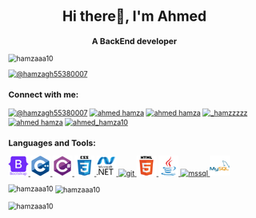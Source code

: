 
<h1 align="center">Hi there👋, I'm Ahmed</h1>
<h3 align="center">A BackEnd developer</h3>

<p align="left"> <img src="https://komarev.com/ghpvc/?username=hamzaaa10&label=Profile%20views&color=0e75b6&style=flat" alt="hamzaaa10" /> </p>

<p align="left"> <a href="https://twitter.com/@hamzagh55380007" target="blank"><img src="https://img.shields.io/twitter/follow/@hamzagh55380007?logo=twitter&style=for-the-badge" alt="@hamzagh55380007" /></a> </p>

<h3 align="left">Connect with me:</h3>
<p align="left">
<a href="https://twitter.com/@hamzagh55380007" target="blank"><img align="center" src="https://raw.githubusercontent.com/rahuldkjain/github-profile-readme-generator/master/src/images/icons/Social/twitter.svg" alt="@hamzagh55380007" height="30" width="40" /></a>
<a href="https://linkedin.com/in/ahmed hamza" target="blank"><img align="center" src="https://raw.githubusercontent.com/rahuldkjain/github-profile-readme-generator/master/src/images/icons/Social/linked-in-alt.svg" alt="ahmed hamza" height="30" width="40" /></a>
<a href="https://fb.com/ahmed hamza" target="blank"><img align="center" src="https://raw.githubusercontent.com/rahuldkjain/github-profile-readme-generator/master/src/images/icons/Social/facebook.svg" alt="ahmed hamza" height="30" width="40" /></a>
<a href="https://instagram.com/_hamzzzzz" target="blank"><img align="center" src="https://raw.githubusercontent.com/rahuldkjain/github-profile-readme-generator/master/src/images/icons/Social/instagram.svg" alt="_hamzzzzz" height="30" width="40" /></a>
<a href="https://www.hackerrank.com/ahmed hamza" target="blank"><img align="center" src="https://raw.githubusercontent.com/rahuldkjain/github-profile-readme-generator/master/src/images/icons/Social/hackerrank.svg" alt="ahmed hamza" height="30" width="40" /></a>
<a href="https://www.leetcode.com/ahmed_hamza10" target="blank"><img align="center" src="https://raw.githubusercontent.com/rahuldkjain/github-profile-readme-generator/master/src/images/icons/Social/leet-code.svg" alt="ahmed_hamza10" height="30" width="40" /></a>
</p>

<h3 align="left">Languages and Tools:</h3>
<p align="left"> <a href="https://getbootstrap.com" target="_blank" rel="noreferrer"> <img src="https://raw.githubusercontent.com/devicons/devicon/master/icons/bootstrap/bootstrap-plain-wordmark.svg" alt="bootstrap" width="40" height="40"/> </a> <a href="https://www.w3schools.com/cpp/" target="_blank" rel="noreferrer"> <img src="https://raw.githubusercontent.com/devicons/devicon/master/icons/cplusplus/cplusplus-original.svg" alt="cplusplus" width="40" height="40"/> </a> <a href="https://www.w3schools.com/cs/" target="_blank" rel="noreferrer"> <img src="https://raw.githubusercontent.com/devicons/devicon/master/icons/csharp/csharp-original.svg" alt="csharp" width="40" height="40"/> </a> <a href="https://www.w3schools.com/css/" target="_blank" rel="noreferrer"> <img src="https://raw.githubusercontent.com/devicons/devicon/master/icons/css3/css3-original-wordmark.svg" alt="css3" width="40" height="40"/> </a> <a href="https://dotnet.microsoft.com/" target="_blank" rel="noreferrer"> <img src="https://raw.githubusercontent.com/devicons/devicon/master/icons/dot-net/dot-net-original-wordmark.svg" alt="dotnet" width="40" height="40"/> </a> <a href="https://git-scm.com/" target="_blank" rel="noreferrer"> <img src="https://www.vectorlogo.zone/logos/git-scm/git-scm-icon.svg" alt="git" width="40" height="40"/> </a> <a href="https://www.w3.org/html/" target="_blank" rel="noreferrer"> <img src="https://raw.githubusercontent.com/devicons/devicon/master/icons/html5/html5-original-wordmark.svg" alt="html5" width="40" height="40"/> </a> <a href="https://www.java.com" target="_blank" rel="noreferrer"> <img src="https://raw.githubusercontent.com/devicons/devicon/master/icons/java/java-original.svg" alt="java" width="40" height="40"/> </a> <a href="https://www.microsoft.com/en-us/sql-server" target="_blank" rel="noreferrer"> <img src="https://www.svgrepo.com/show/303229/microsoft-sql-server-logo.svg" alt="mssql" width="40" height="40"/> </a> <a href="https://www.mysql.com/" target="_blank" rel="noreferrer"> <img src="https://raw.githubusercontent.com/devicons/devicon/master/icons/mysql/mysql-original-wordmark.svg" alt="mysql" width="40" height="40"/> </a> </p>

<p><img align="left" src="https://github-readme-stats.vercel.app/api/top-langs?username=hamzaaa10&show_icons=true&locale=en&layout=compact" alt="hamzaaa10" /></p>

<p>&nbsp;<img align="center" src="https://github-readme-stats.vercel.app/api?username=hamzaaa10&show_icons=true&locale=en" alt="hamzaaa10" /></p>

<p><img align="center" src="https://github-readme-streak-stats.herokuapp.com/?user=hamzaaa10&" alt="hamzaaa10" /></p>


